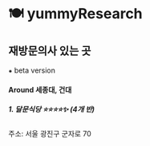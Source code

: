 # 🍽 yummyResearch


## 재방문의사 있는 곳
⁕ beta version
#### Around 세종대, 건대
##### 1. 달문식당 ⭐⭐⭐⭐✨ (4개 반)
주소: 서울 광진구 군자로 70
